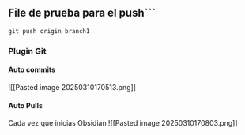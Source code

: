 ## File de prueba para el push```
```
git push origin branch1
```




### Plugin Git
#### Auto commits
![[Pasted image 20250310170513.png]]

#### Auto Pulls
Cada vez que inicias Obsidian
![[Pasted image 20250310170803.png]]